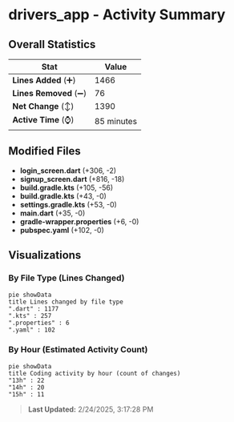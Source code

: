 # drivers_app - Activity Summary 

## Overall Statistics

| Stat                   | Value                                                             |
| ---------------------- | ----------------------------------------------------------------- |
| **Lines Added** (➕)   | 1466                                          |
| **Lines Removed** (➖) | 76                                        |
| **Net Change** (↕)    | 1390                |
| **Active Time** (⌚)   | 85 minutes |


## Modified Files
- **login_screen.dart** (+306, -2)
- **signup_screen.dart** (+816, -18)
- **build.gradle.kts** (+105, -56)
- **build.gradle.kts** (+43, -0)
- **settings.gradle.kts** (+53, -0)
- **main.dart** (+35, -0)
- **gradle-wrapper.properties** (+6, -0)
- **pubspec.yaml** (+102, -0)

## Visualizations

### By File Type (Lines Changed)

```mermaid
pie showData
title Lines changed by file type
".dart" : 1177
".kts" : 257
".properties" : 6
".yaml" : 102
```

### By Hour (Estimated Activity Count)

```mermaid
pie showData
title Coding activity by hour (count of changes)
"13h" : 22
"14h" : 20
"15h" : 11
```


> **Last Updated:** 2/24/2025, 3:17:28 PM